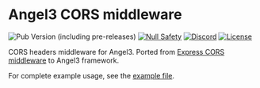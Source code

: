 # Angel3 CORS middleware

![Pub Version (including pre-releases)](https://img.shields.io/pub/v/angel3_cors?include_prereleases)
[![Null Safety](https://img.shields.io/badge/null-safety-brightgreen)](https://dart.dev/null-safety)
[![Discord](https://img.shields.io/discord/1060322353214660698)](https://discord.gg/3X6bxTUdCM)
[![License](https://img.shields.io/github/license/dart-backend/angel)](https://github.com/dart-backend/angel/tree/master/packages/cors/LICENSE)

CORS headers middleware for Angel3. Ported from [Express CORS middleware](https://github.com/expressjs/cors) to Angel3 framework.

For complete example usage, see the [example file](example/example.dart).
